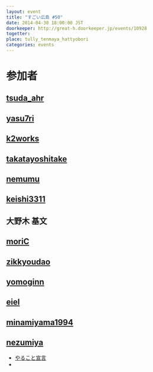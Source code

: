 ```yaml
---
layout: event
title: "すごい広島 #50"
date: 2014-04-30 18:00:00 JST
doorkeeper: http://great-h.doorkeeper.jp/events/10928
togetter: 
place: tully_tenmaya_hattyobori
categories: events
---
```


# 参加者


## [tsuda_ahr](http://twitter.com/tsuda_ahr)


## [yasu7ri](https://www.facebook.com/yasu7ri)


## [k2works](https://github.com/k2works)


## [takatayoshitake](http://twitter.com/takatayoshitake)


## [nemumu](https://github.com/nemumu)


## [keishi3311](https://github.com/keishi3311)


## 大野木 基文


## [moriC](https://github.com/moriC)


## [zikkyoudao](http://twitter.com/zikkyoudao)


## [yomoginn](https://github.com/yomoginn)


## [eiel](http://eiel.info/)


## [minamiyama1994](https://github.com/minamiyama1994)


## [nezumiya](https://github.com/nezumiya)

* [やること宣言](https://github.com/great-h/great-h.github.io/issues/859)
* 
